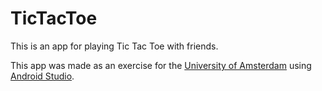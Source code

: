 # TicTacToe
This is an app for playing Tic Tac Toe with friends.

This app was made as an exercise for the [University of Amsterdam](http://www.uva.nl/home) using [Android Studio](https://developer.android.com/studio/index.html).
